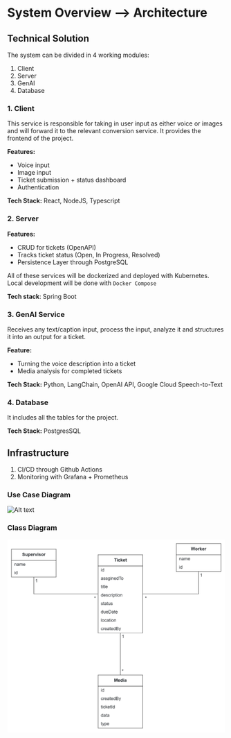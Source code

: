 
# System Overview —> Architecture

## Technical Solution

The system can be divided in 4 working modules:
1. Client
2. Server
3. GenAI
4. Database

### 1. Client

This service is responsible for taking in user input as either voice or images and will forward it to the relevant conversion service. It provides the frontend of the project.

**Features:**
- Voice input
- Image input
- Ticket submission + status dashboard
- Authentication

**Tech Stack:** React, NodeJS, Typescript


### 2. Server

**Features:**
- CRUD for tickets (OpenAPI)
- Tracks ticket status (Open, In Progress, Resolved)
- Persistence  Layer through PostgreSQL

All of these services will be dockerized and deployed with Kubernetes. Local development will be done with ``Docker Compose``

**Tech stack**: Spring Boot


### 3. GenAI Service

Receives any text/caption input, process the input, analyze it and structures it into an output for a ticket.

**Feature:**
- Turning the voice description into a ticket
- Media analysis for completed tickets

**Tech Stack:** Python, LangChain, OpenAI API, Google Cloud Speech-to-Text


### 4. Database
 
It includes all the tables for the project.

**Tech Stack:** PostgresSQL


## Infrastructure

1. CI/CD through Github Actions
2. Monitoring with Grafana + Prometheus

### Use Case Diagram

![Alt text](./resoures/use_case_diagram.png)

### Class Diagram

![Alt text](./resources/class_diagram.png)
